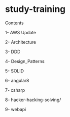 # study-training
Contents

1- AWS	Update

2- Architecture

3- DDD

4- Design_Patterns

5- SOLID

6- angular8

7- csharp

8- hacker-hacking-solving/

9- webapi
